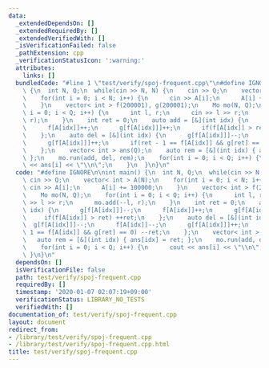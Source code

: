 ```yaml
---
data:
  _extendedDependsOn: []
  _extendedRequiredBy: []
  _extendedVerifiedWith: []
  _isVerificationFailed: false
  _pathExtension: cpp
  _verificationStatusIcon: ':warning:'
  attributes:
    links: []
  bundledCode: "#line 1 \"test/verify/spoj-frequent.cpp\"\n#define IGNORE\n\nint main()\
    \ {\n  int N, Q;\n  while(cin >> N, N) {\n    cin >> Q;\n    vector< int > A(N);\n\
    \    for(int i = 0; i < N; i++) {\n      cin >> A[i];\n      A[i] += 100000;\n\
    \    }\n    vector< int > f(200001), g(200001);\n    Mo mo(N, Q);\n    for(int\
    \ i = 0; i < Q; i++) {\n      int l, r;\n      cin >> l >> r;\n      mo.add(--l,\
    \ r);\n    }\n    int ret = 0;\n    auto add = [&](int idx) {\n      g[f[A[idx]]]--;\n\
    \      f[A[idx]]++;\n      g[f[A[idx]]]++;\n      if(f[A[idx]] > ret) ++ret;\n\
    \    };\n    auto del = [&](int idx) {\n      g[f[A[idx]]]--;\n      f[A[idx]]--;\n\
    \      g[f[A[idx]]]++;\n      if(ret - 1 == f[A[idx]] && g[ret] == 0) --ret;\n\
    \    };\n    vector< int > ans(Q);\n    auto rem = [&](int idx) { ans[idx] = ret;\
    \ };\n    mo.run(add, del, rem);\n    for(int i = 0; i < Q; i++) {\n      cout\
    \ << ans[i] << \"\\n\";\n    }\n  }\n}\n"
  code: "#define IGNORE\n\nint main() {\n  int N, Q;\n  while(cin >> N, N) {\n   \
    \ cin >> Q;\n    vector< int > A(N);\n    for(int i = 0; i < N; i++) {\n     \
    \ cin >> A[i];\n      A[i] += 100000;\n    }\n    vector< int > f(200001), g(200001);\n\
    \    Mo mo(N, Q);\n    for(int i = 0; i < Q; i++) {\n      int l, r;\n      cin\
    \ >> l >> r;\n      mo.add(--l, r);\n    }\n    int ret = 0;\n    auto add = [&](int\
    \ idx) {\n      g[f[A[idx]]]--;\n      f[A[idx]]++;\n      g[f[A[idx]]]++;\n \
    \     if(f[A[idx]] > ret) ++ret;\n    };\n    auto del = [&](int idx) {\n    \
    \  g[f[A[idx]]]--;\n      f[A[idx]]--;\n      g[f[A[idx]]]++;\n      if(ret -\
    \ 1 == f[A[idx]] && g[ret] == 0) --ret;\n    };\n    vector< int > ans(Q);\n \
    \   auto rem = [&](int idx) { ans[idx] = ret; };\n    mo.run(add, del, rem);\n\
    \    for(int i = 0; i < Q; i++) {\n      cout << ans[i] << \"\\n\";\n    }\n \
    \ }\n}\n"
  dependsOn: []
  isVerificationFile: false
  path: test/verify/spoj-frequent.cpp
  requiredBy: []
  timestamp: '2020-01-07 02:07:19+09:00'
  verificationStatus: LIBRARY_NO_TESTS
  verifiedWith: []
documentation_of: test/verify/spoj-frequent.cpp
layout: document
redirect_from:
- /library/test/verify/spoj-frequent.cpp
- /library/test/verify/spoj-frequent.cpp.html
title: test/verify/spoj-frequent.cpp
---
```

